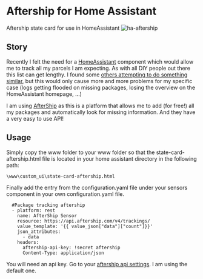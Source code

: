# Aftership for Home Assistant
Aftership state card for use in HomeAssistant
![ha-aftership](https://github.com/tr1plus/ha-aftership/blob/master/images-README/aftership-hass.png "ha-aftership in action!")

## Story
Recently I felt the need for a [HomeAssistant](https://www.home-assistant.io/) component which would allow me to track all my parcels I am expecting. As with all DIY people out there this list can get lengthy. I found some [others attempting to do something similar](https://community.home-assistant.io/t/aftership-package-tracking/24068), but this would only cause more and more problems for my specific case (logs getting flooded on missing packages, losing the overview on the HomeAssistant homepage, …)

I am using [AfterShip](https://www.aftership.com/) as this is a platform that allows me to add (for free!) all my packages and automatically look for missing information. And they have a very easy to use API!

## Usage
Simply copy the www folder to your www folder so that the state-card-aftership.html file is located in your home assistant directory in the following path:
```
\www\custom_ui\state-card-aftership.html
```

Finally add the entry from the configuration.yaml file under your sensors component in your own configuration.yaml file.
```
  #Package tracking aftership
  - platform: rest
    name: AfterShip Sensor
    resource: https://api.aftership.com/v4/trackings/
    value_template: '{{ value_json["data"]["count"]}}'
    json_attributes:
      - data
    headers:
      aftership-api-key: !secret aftership
      Content-Type: application/json
```
You will need an api key. Go to your [aftership api settings](https://secure.aftership.com/#/settings/api). I am using the default one.
